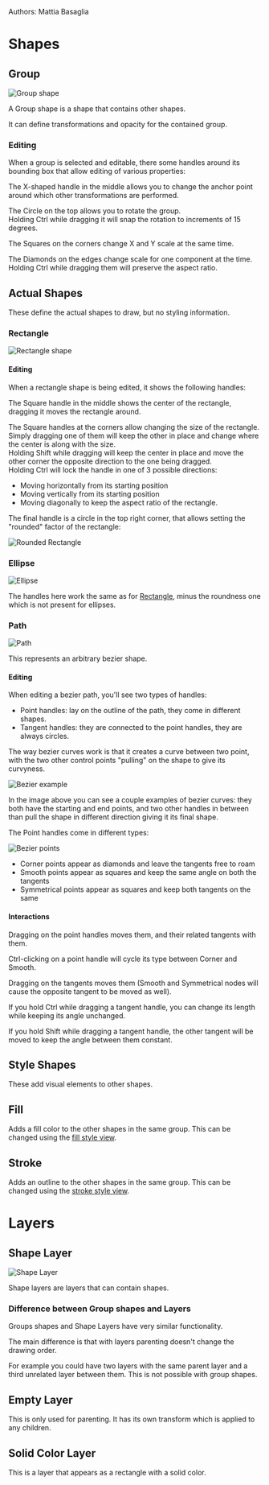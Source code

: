Authors: Mattia Basaglia

# Shapes

## Group

![Group shape](/img/screenshots/shapes/group.png)

A Group shape is a shape that contains other shapes.

It can define transformations and opacity for the contained group.

### Editing

When a group is selected and editable, there some handles around its bounding box
that allow editing of various properties:

The X-shaped handle in the middle allows you to change the anchor point around
which other transformations are performed.

The Circle on the top allows you to rotate the group.<br/>
Holding Ctrl while dragging it will snap the rotation to increments of 15 degrees.

The Squares on the corners change X and Y scale at the same time.

The Diamonds on the edges change scale for one component at the time.<br/>
Holding Ctrl while dragging them will preserve the aspect ratio.

## Actual Shapes

These define the actual shapes to draw, but no styling information.

### Rectangle

![Rectangle shape](/img/screenshots/shapes/rect.png)

#### Editing

When a rectangle shape is being edited, it shows the following handles:

The Square handle in the middle shows the center of the rectangle, dragging it moves
the rectangle around.

The Square handles at the corners allow changing the size of the rectangle.<br/>
Simply dragging one of them will keep the other in place and change where the center is
along with the size.<br/>
Holding Shift while dragging will keep the center in place and move the other corner
the opposite direction to the one being dragged.<br/>
Holding Ctrl will lock the handle in one of 3 possible directions:

* Moving horizontally from its starting position
* Moving vertically from its starting position
* Moving diagonally to keep the aspect ratio of the rectangle.

The final handle is a circle in the top right corner, that allows setting the "rounded"
factor of the rectangle:

![Rounded Rectangle](/img/screenshots/shapes/rect_rounded.png)


### Ellipse

![Ellipse](/img/screenshots/shapes/ellipse.png)

The handles here work the same as for [Rectangle](#rectangle),
minus the roundness one which is not present for ellipses.

### Path

![Path](/img/screenshots/shapes/path.png)

This represents an arbitrary bezier shape.

#### Editing

When editing a bezier path, you'll see two types of handles:

* Point handles: lay on the outline of the path, they come in different shapes.
* Tangent handles: they are connected to the point handles, they are always circles.

The way bezier curves work is that it creates a curve between two point, with
the two other control points "pulling" on the shape to give its curvyness.

![Bezier example](/img/screenshots/shapes/bezier.png)

In the image above you can see a couple examples of bezier curves:
they both have the starting and end points, and two other handles in between
than pull the shape in different direction giving it its final shape.

The Point handles come in different types:

![Bezier points](/img/screenshots/shapes/bezier_points.png)

* Corner points appear as diamonds and leave the tangents free to roam
* Smooth points appear as squares and keep the same angle on both the tangents
* Symmetrical points appear as squares and keep both tangents on the same

#### Interactions

Dragging on the point handles moves them, and their related tangents with them.

Ctrl-clicking on a point handle will cycle its type between Corner and Smooth.

Dragging on the tangents moves them (Smooth and Symmetrical nodes will cause the opposite
tangent to be moved as well).

If you hold Ctrl while dragging a tangent handle, you can change its length
while keeping its angle unchanged.

If you hold Shift while dragging a tangent handle, the other tangent will be moved
to keep the angle between them constant.

## Style Shapes

These add visual elements to other shapes.

## Fill

Adds a fill color to the other shapes in the same group.
This can be changed using the [fill style view](docks.md#fill).

## Stroke

Adds an outline to the other shapes in the same group.
This can be changed using the [stroke style view](docks.md#stroke).

# Layers

## Shape Layer

![Shape Layer](/img/screenshots/shapes/group.png)

Shape layers are layers that can contain shapes.

### Difference between Group shapes and Layers

Groups shapes and Shape Layers have very similar functionality.

The main difference is that with layers parenting doesn't change the drawing order.

For example you could have two layers with the same parent layer and a third unrelated layer
between them. This is not possible with group shapes.

## Empty Layer

This is only used for parenting. It has its own transform which is applied to any children.

## Solid Color Layer

This is a layer that appears as a rectangle with a solid color.
